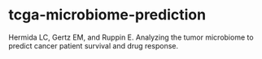 # tcga-microbiome-prediction

Hermida LC, Gertz EM, and Ruppin E. Analyzing the tumor microbiome to predict cancer patient survival and drug response.
